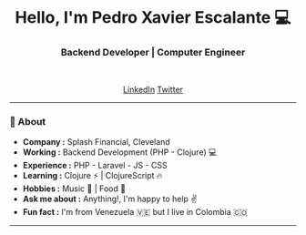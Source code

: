 <h1 align="center"> Hello, I'm Pedro Xavier Escalante 💻 </h1>
<h3 align="center">  Backend Developer | Computer Engineer </h3> <br>

<p align="center"> 
<a target="_blank" href="https://www.linkedin.com/in/pedro-xavier-escalante/">LinkedIn</a>
<a target="_blank" href="https://twitter.com/pedreska">Twitter</a>
</p>

---------------------------------------------------------------------------------------------------------------------------------------------------------------------------------
### 🤔 About
-  **Company :** Splash Financial, Cleveland
-  **Working :**  Backend Development (PHP - Clojure) :computer: 
-  **Experience :** PHP - Laravel - JS - CSS
-  **Learning :** Clojure ⚡ | ClojureScript :fire:	
-  **Hobbies :** Music 🎵 | Food 🥘
-  **Ask me about :** Anything!, I'm happy to help :v:
-  **Fun fact :** I'm from Venezuela 🇻🇪  but I live in Colombia 🇨🇴 

---------------------------------------------------------------------------------------------------------------------------------------------------------------------------------

